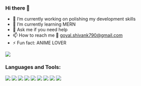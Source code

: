 ### Hi there 👋

- 🔭 I’m currently working on polishing my development skills
- 🌱 I’m currently learning MERN
- 💬 Ask me if you need help
- 📫 How to reach me :e-mail: goyal.shivank790@gmail.com
- ⚡ Fun fact: ANIME LOVER

![](https://komarev.com/ghpvc/?username=shivankgoyal790&color=green)

<html>
  <head>
    <tittle></tittle>
  </head>
  <body>
        
<h3 align="left">Languages and Tools:</h3>
<p align="left">
  <img src="https://img.shields.io/badge/HTML5-E34F26?style=for-the-badge&logo=html5&logoColor=white" />
  <img src="https://img.shields.io/badge/CSS3-1572B6?style=for-the-badge&logo=css3&logoColor=white" />
    <img src="https://img.shields.io/badge/Bootstrap-563D7C?style=for-the-badge&logo=bootstrap&logoColor=white" />
    <img src="https://img.shields.io/badge/JavaScript-F7DF1E?style=for-the-badge&logo=javascript&logoColor=black" />
   <img src="https://img.shields.io/badge/React-20232A?style=for-the-badge&logo=react&logoColor=61DAFB" /> 
    <img src="https://img.shields.io/badge/MySQL-00000F?style=for-the-badge&logo=mysql&logoColor=teal" />
    <img src="https://img.shields.io/badge/MongoDB-4EA94B?style=for-the-badge&logo=mongodb&logoColor=white" />
    <img src="https://img.shields.io/badge/Node.js-339933?style=for-the-badge&logo=nodedotjs&logoColor=white" />
    <img src="https://img.shields.io/badge/Express.js-000000?style=for-the-badge&logo=express&logoColor=white" />  
 

</p>
  </body>
</html>
